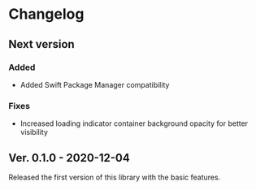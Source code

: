 # Changelog

## Next version

### Added
- Added Swift Package Manager compatibility

### Fixes
- Increased loading indicator container background opacity for better visibility


## Ver. 0.1.0 - 2020-12-04
Released the first version of this library with the basic features. 
